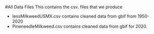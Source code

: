 #All Data Files
This contains the csv. files that we produce
- lessMilkweedUSMX.csv contains cleaned data from gbif from 1950-2020
- PineneedleMilkweed.csv contains cleaned data from gbif for 2020.
